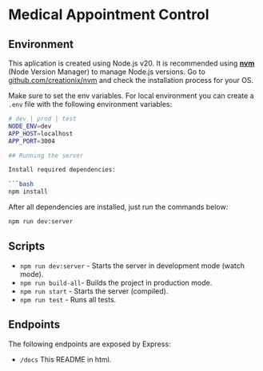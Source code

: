 <!-- markdownlint-disable MD033 -->

# Medical Appointment Control

## Environment

This aplication is created using Node.js v20. It is recommended using
**[nvm](https://github.com/creationix/nvm)** (Node Version Manager) to manage
Node.js versions. Go to
[github.com/creationix/nvm](https://github.com/creationix/nvm) and check the
installation process for your OS.

Make sure to set the env variables. For local environment you can create a
`.env` file with the following environment variables:

```bash
# dev | prod | test
NODE_ENV=dev
APP_HOST=localhost
APP_PORT=3004

## Running the server

Install required dependencies:

```bash
npm install
```

After all dependencies are installed, just run the commands below:

```bash
npm run dev:server
```

## Scripts

- `npm run dev:server` - Starts the server in development mode (watch mode).
- `npm run build-all`- Builds the project in production mode.
- `npm run start` - Starts the server (compiled).
- `npm run test` - Runs all tests.

## Endpoints

The following endpoints are exposed by Express:

- `/docs` This README in html.
